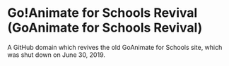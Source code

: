 # Go!Animate for Schools Revival (GoAnimate for Schools Revival)
A GitHub domain which revives the old GoAnimate for Schools site, which was shut down on June 30, 2019.

